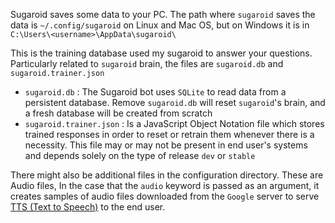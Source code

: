 
Sugaroid saves some data to your PC. The path where `sugaroid` saves the data is `~/.config/sugaroid` on Linux and Mac OS, but on Windows it is in `C:\Users\<username>\AppData\sugaroid\`

This is the training database used my sugaroid to answer your questions. Particularly related to `sugaroid` brain, the files are `sugaroid.db` and `sugaroid.trainer.json`

* `sugaroid.db` : The Sugaroid bot uses `SQLite` to read data from a persistent database. Remove `sugaroid.db` will reset `sugaroid`'s brain, and a fresh database will be created  from scratch
* `sugaroid.trainer.json` : Is a JavaScript Object Notation file which stores trained responses in order to reset or retrain them whenever there is a necessity. This file may or may not be present in end user's systems and depends solely on the type of release `dev` or `stable`

There might also be additional files in the configuration directory. These are Audio files, In the case that the `audio` keyword is passed as an argument, it creates samples of audio files downloaded from the `Google` server to serve [TTS \(Text to Speech\)](https://cloud.google.com/text-to-speech) to the end user.
